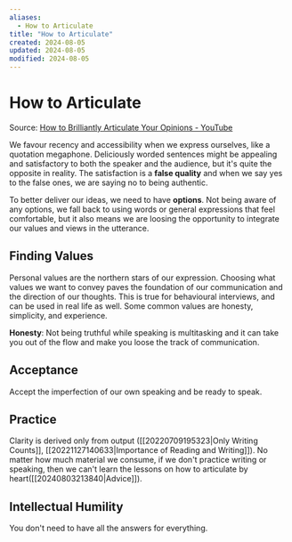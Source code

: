 ```yaml
---
aliases:
  - How to Articulate
title: "How to Articulate"
created: 2024-08-05
updated: 2024-08-05
modified: 2024-08-05
---
```


# How to Articulate

Source: [How to Brilliantly Articulate Your Opinions - YouTube](https://www.youtube.com/watch?v=iF6-LkEXWfc)

We favour recency and accessibility when we express ourselves, like a quotation megaphone. Deliciously worded sentences might be appealing and satisfactory to both the speaker and the audience, but it's quite the opposite in reality. The satisfaction is a **false quality** and when we say yes to the false ones, we are saying no to being authentic.

To better deliver our ideas, we need to have **options**. Not being aware of any options, we fall back to using words or general expressions that feel comfortable, but it also means we are loosing the opportunity to integrate our values and views in the utterance.

## Finding Values

Personal values are the northern stars of our expression. Choosing what values we want to convey paves the foundation of our communication and the direction of our thoughts. This is true for behavioural interviews, and can be used in real life as well. Some common values are honesty, simplicity, and experience.

**Honesty**: Not being truthful while speaking is multitasking and it can take you out of the flow and make you loose the track of communication.

## Acceptance

Accept the imperfection of our own speaking and be ready to speak.

## Practice

Clarity is derived only from output ([[20220709195323|Only Writing Counts]], [[20221127140633|Importance of Reading and Writing]]). No matter how much material we consume, if we don't practice writing or speaking, then we can't learn the lessons on how to articulate by heart([[20240803213840|Advice]]).

## Intellectual Humility

You don't need to have all the answers for everything.